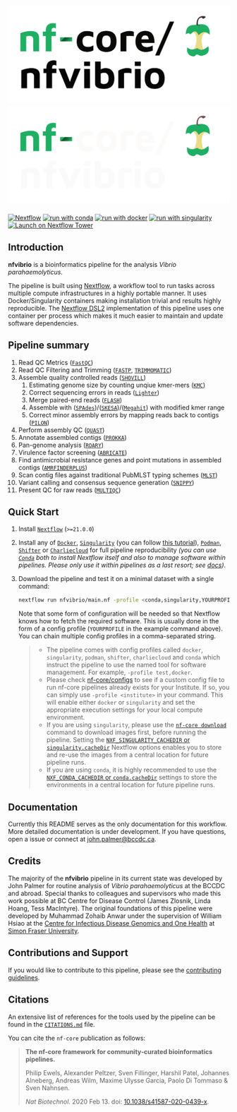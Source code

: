 # ![nf-core/nfvibrio](docs/images/nf-core-nfvibrio_logo_light.png#gh-light-mode-only) ![nf-core/nfvibrio](docs/images/nf-core-nfvibrio_logo_dark.png#gh-dark-mode-only)

<!-- [![AWS CI](https://img.shields.io/badge/CI%20tests-full%20size-FF9900?labelColor=000000&logo=Amazon%20AWS)](https://nf-co.re/nfvibrio/results)[![Cite with Zenodo](http://img.shields.io/badge/DOI-10.5281/zenodo.XXXXXXX-1073c8?labelColor=000000)](https://doi.org/10.5281/zenodo.XXXXXXX) -->

[![Nextflow](https://img.shields.io/badge/nextflow%20DSL2-%E2%89%A522.10.1-23aa62.svg)](https://www.nextflow.io/)
[![run with conda](http://img.shields.io/badge/run%20with-conda-3EB049?labelColor=000000&logo=anaconda)](https://docs.conda.io/en/latest/)
[![run with docker](https://img.shields.io/badge/run%20with-docker-0db7ed?labelColor=000000&logo=docker)](https://www.docker.com/)
[![run with singularity](https://img.shields.io/badge/run%20with-singularity-1d355c.svg?labelColor=000000)](https://sylabs.io/docs/)
[![Launch on Nextflow Tower](https://img.shields.io/badge/Launch%20%F0%9F%9A%80-Nextflow%20Tower-%234256e7)](https://tower.nf/launch?pipeline=https://github.com/nf-core/nfvibrio)

<!-- [![Get help on Slack](http://img.shields.io/badge/slack-nf--core%20%23nfvibrio-4A154B?labelColor=000000&logo=slack)](https://nfcore.slack.com/channels/  
nfvibrio)[![Follow on Twitter](http://img.shields.io/badge/twitter-%40nf__core-1DA1F2?labelColor=000000&logo=twitter)](https://twitter.com/nf_core)[![Watch on YouTube](http://img.shields.io/badge/youtube-nf--core-FF0000?labelColor=000000&logo=youtube)](https://www.youtube.com/c/nf-core) -->

## Introduction

<!-- TODO nf-core: Write a 1-2 sentence summary of what data the pipeline is for and what it does -->

**nfvibrio** is a bioinformatics pipeline for the analysis _Vibrio parahaemolyticus_. 

The pipeline is built using [Nextflow](https://www.nextflow.io), a workflow tool to run tasks across multiple compute infrastructures in a highly portable manner. 
It uses Docker/Singularity containers making installation trivial and results highly reproducible. 
The [Nextflow DSL2](https://www.nextflow.io/docs/latest/dsl2.html) implementation of this pipeline uses one container per process which makes it much easier to maintain and update software dependencies. <!-- Where possible, these processes have been submitted to and installed from [nf-core/modules](https://github.com/nf-core/modules) in order to make them available to all nf-core pipelines, and to everyone within the Nextflow community! -->

## Pipeline summary

<!-- TODO nf-core: Fill in short bullet-pointed list of the default steps in the pipeline -->

1. Read QC Metrics ([`FastQC`](https://www.bioinformatics.babraham.ac.uk/projects/fastqc/))
2. Read QC Filtering and Trimming ([`FASTP`](https://github.com/OpenGene/fastp), [`TRIMMOMATIC`](https://github.com/usadellab/Trimmomatic))
3. Assemble quality controlled reads ([`SHOVILL`](https://github.com/tseemann/shovill))
   1. Estimating genome size by counting unqiue kmer-mers ([`KMC`](https://github.com/refresh-bio/KMC))
   2. Correct sequencing errors in reads ([`Lighter`](https://github.com/mourisl/Lighter))
   3. Merge paired-end reads ([`FLASH`](https://ccb.jhu.edu/software/FLASH/))
   4. Assemble with ([`SPAdes`](https://github.com/ablab/spades))/([`SKESA`](https://github.com/ncbi/SKESA))/([`Megahit`](https://github.com/voutcn/megahit)) with modified kmer range
   5. Correct minor assembly errors by mapping reads back to contigs ([`PILON`](https://github.com/broadinstitute/pilon))
4. Perform assembly QC ([`QUAST`](https://github.com/ablab/quast))
5. Annotate assembled contigs ([`PROKKA`](https://github.com/tseemann/prokka))
6. Pan-genome analysis ([`ROARY`](https://github.com/sanger-pathogens/Roary))
7. Virulence factor screening ([`ABRICATE`](https://github.com/tseemann/abricate))
8. Find antimicrobial resistance genes and point mutations in assembled contigs ([`AMRFINDERPLUS`](https://github.com/ncbi/amr))
9. Scan contig files against traditional PubMLST typing schemes ([`MLST`](https://github.com/tseemann/mlst))
10. Variant calling and consensus sequence generation ([`SNIPPY`](https://github.com/tseemann/snippy))
11. Present QC for raw reads ([`MULTIQC`](http://multiqc.info/))


## Quick Start

1. Install [`Nextflow`](https://www.nextflow.io/docs/latest/getstarted.html#installation) (`>=21.0.0`)

2. Install any of [`Docker`](https://docs.docker.com/engine/installation/), [`Singularity`](https://www.sylabs.io/guides/3.0/user-guide/) (you can follow [this tutorial](https://singularity-tutorial.github.io/01-installation/)), [`Podman`](https://podman.io/), [`Shifter`](https://nersc.gitlab.io/development/shifter/how-to-use/) or [`Charliecloud`](https://hpc.github.io/charliecloud/) for full pipeline reproducibility _(you can use [`Conda`](https://conda.io/miniconda.html) both to install Nextflow itself and also to manage software within pipelines. Please only use it within pipelines as a last resort; see [docs](https://nf-co.re/usage/configuration#basic-configuration-profiles))_.

3. Download the pipeline and test it on a minimal dataset with a single command:

   ```bash
   nextflow run nfvibrio/main.nf -profile <conda,singularity,YOURPROFILE>  --genome "VP01" --input sample_sheet.csv --outdir <OUTDIR> --assembler <skesa,megahit,spades>
   ```

   Note that some form of configuration will be needed so that Nextflow knows how to fetch the required software. This is usually done in the form of a config profile (`YOURPROFILE` in the example command above). You can chain multiple config profiles in a comma-separated string.

   > - The pipeline comes with config profiles called `docker`, `singularity`, `podman`, `shifter`, `charliecloud` and `conda` which instruct the pipeline to use the named tool for software management. For example, `-profile test,docker`.
   > - Please check [nf-core/configs](https://github.com/nf-core/configs#documentation) to see if a custom config file to run nf-core pipelines already exists for your Institute. If so, you can simply use `-profile <institute>` in your command. This will enable either `docker` or `singularity` and set the appropriate execution settings for your local compute environment.
   > - If you are using `singularity`, please use the [`nf-core download`](https://nf-co.re/tools/#downloading-pipelines-for-offline-use) command to download images first, before running the pipeline. Setting the [`NXF_SINGULARITY_CACHEDIR` or `singularity.cacheDir`](https://www.nextflow.io/docs/latest/singularity.html?#singularity-docker-hub) Nextflow options enables you to store and re-use the images from a central location for future pipeline runs.
   > - If you are using `conda`, it is highly recommended to use the [`NXF_CONDA_CACHEDIR` or `conda.cacheDir`](https://www.nextflow.io/docs/latest/conda.html) settings to store the environments in a central location for future pipeline runs.


## Documentation
Currently this README serves as the only documentation for this workflow. More detailed documentation is under development. If you have questions, open a issue or connect at [john.palmer@bccdc.ca](mailto:john.palmer@bccdc.ca). 
<!-- The nf-core/nfvibrio pipeline comes with documentation about the pipeline [usage](https://nf-co.re/nfvibrio/usage), [parameters](https://nf-co.re/nfvibrio/parameters) and [output](https://nf-co.re/nfvibrio/output).-->

## Credits

The majority of the **nfvibrio** pipeline in its current state was developed by John Palmer for routine analysis of _Vibrio parahaemolyticus_ at the BCCDC and abroad. 
Special thanks to colleagues and supervisors who made this work possible at BC Centre for Disease Control (James Zlosnik, Linda Hoang, Tess MacIntyre). 
The original foundations of this pipeline were developed by Muhammad Zohaib Anwar under the supervision of William Hsiao at the [Centre for Infectious Disease Genomics and One Health](http://www.cidgoh.ca/) at [Simon Fraser University](http://www.sfu.ca/). 


## Contributions and Support

If you would like to contribute to this pipeline, please see the [contributing guidelines](.github/CONTRIBUTING.md).

<!-- For further information or help, don't hesitate to get in touch on the [Slack `#nfvibrio` channel](https://nfcore.slack.com/channels/nfvibrio) (you can join with [this invite](https://nf-co.re/join/slack)).-->

## Citations

<!-- TODO nf-core: Add citation for pipeline after first release. Uncomment lines below and update Zenodo doi and badge at the top of this file. -->
<!-- If you use  nf-core/nfvibrio for your analysis, please cite it using the following doi: [10.5281/zenodo.XXXXXX](https://doi.org/10.5281/zenodo.XXXXXX) -->

<!-- TODO nf-core: Add bibliography of tools and data used in your pipeline -->

An extensive list of references for the tools used by the pipeline can be found in the [`CITATIONS.md`](CITATIONS.md) file.

You can cite the `nf-core` publication as follows:

> **The nf-core framework for community-curated bioinformatics pipelines.**
>
> Philip Ewels, Alexander Peltzer, Sven Fillinger, Harshil Patel, Johannes Alneberg, Andreas Wilm, Maxime Ulysse Garcia, Paolo Di Tommaso & Sven Nahnsen.
>
> _Nat Biotechnol._ 2020 Feb 13. doi: [10.1038/s41587-020-0439-x](https://dx.doi.org/10.1038/s41587-020-0439-x).
